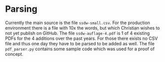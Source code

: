 # Parsing
Currently the main source is the file `ssdw-small.csv`. For the production
environment there is a file with 10x the words, but which Christian wishes to not
yet publish on GitHub.
The file `ssdw-auflage-4.pdf` is 1 of 4 existing PDFs for the 4 additions over the
past years. For those there exists no CSV file and thus one day they have to be
parsed to be added as well. The file `pdf_parser.py` contains some sample code
which was used for a proof of concept.